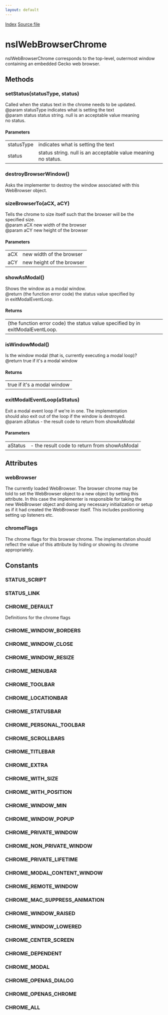 ```yaml
---
layout: default
---
```

<div id='links'><a href="../index.html">Index</a>
<a href="http://dxr.mozilla.org/mozilla-central/source/embedding/browser/nsIWebBrowserChrome.idl">Source file</a>
</div>

# nsIWebBrowserChrome #
  
nsIWebBrowserChrome corresponds to the top-level, outermost window  
containing an embedded Gecko web browser.  
  

## Methods ##

### setStatus(statusType, status) ###
  
Called when the status text in the chrome needs to be updated.  
@param statusType indicates what is setting the text  
@param status status string. null is an acceptable value meaning  
              no status.  
  

#### Parameters ####

<table>

<tr>
<td>statusType</td>
<td>indicates what is setting the text  
</td>
</tr>

<tr>
<td>status</td>
<td>status string. null is an acceptable value meaning  
              no status.  
</td>
</tr>

</table>

### destroyBrowserWindow() ###
  
Asks the implementer to destroy the window associated with this  
WebBrowser object.  
  

### sizeBrowserTo(aCX, aCY) ###
  
Tells the chrome to size itself such that the browser will be the   
specified size.  
@param aCX new width of the browser  
@param aCY new height of the browser  
  

#### Parameters ####

<table>

<tr>
<td>aCX</td>
<td>new width of the browser  
</td>
</tr>

<tr>
<td>aCY</td>
<td>new height of the browser  
</td>
</tr>

</table>

### showAsModal() ###
  
Shows the window as a modal window.  
@return (the function error code) the status value specified by  
        in exitModalEventLoop.  
  

#### Returns ####

<table>

<tr>
<td>(the function error code) the status value specified by  
        in exitModalEventLoop.  
</td>
</tr>

</table>

### isWindowModal() ###
  
Is the window modal (that is, currently executing a modal loop)?  
@return true if it's a modal window  
  

#### Returns ####

<table>

<tr>
<td>true if it's a modal window  
</td>
</tr>

</table>

### exitModalEventLoop(aStatus) ###
  
Exit a modal event loop if we're in one. The implementation  
should also exit out of the loop if the window is destroyed.  
@param aStatus - the result code to return from showAsModal  
  

#### Parameters ####

<table>

<tr>
<td>aStatus</td>
<td>- the result code to return from showAsModal  
</td>
</tr>

</table>

## Attributes ##

### webBrowser ###
  
The currently loaded WebBrowser.  The browser chrome may be  
told to set the WebBrowser object to a new object by setting this  
attribute.  In this case the implementer is responsible for taking the   
new WebBrowser object and doing any necessary initialization or setup   
as if it had created the WebBrowser itself.  This includes positioning  
setting up listeners etc.  
  

### chromeFlags ###
  
The chrome flags for this browser chrome. The implementation should  
reflect the value of this attribute by hiding or showing its chrome  
appropriately.  
  

## Constants ##

### STATUS_SCRIPT ###

### STATUS_LINK ###

### CHROME_DEFAULT ###
  
Definitions for the chrome flags  
  

### CHROME_WINDOW_BORDERS ###

### CHROME_WINDOW_CLOSE ###

### CHROME_WINDOW_RESIZE ###

### CHROME_MENUBAR ###

### CHROME_TOOLBAR ###

### CHROME_LOCATIONBAR ###

### CHROME_STATUSBAR ###

### CHROME_PERSONAL_TOOLBAR ###

### CHROME_SCROLLBARS ###

### CHROME_TITLEBAR ###

### CHROME_EXTRA ###

### CHROME_WITH_SIZE ###

### CHROME_WITH_POSITION ###

### CHROME_WINDOW_MIN ###

### CHROME_WINDOW_POPUP ###

### CHROME_PRIVATE_WINDOW ###

### CHROME_NON_PRIVATE_WINDOW ###

### CHROME_PRIVATE_LIFETIME ###

### CHROME_MODAL_CONTENT_WINDOW ###

### CHROME_REMOTE_WINDOW ###

### CHROME_MAC_SUPPRESS_ANIMATION ###

### CHROME_WINDOW_RAISED ###

### CHROME_WINDOW_LOWERED ###

### CHROME_CENTER_SCREEN ###

### CHROME_DEPENDENT ###

### CHROME_MODAL ###

### CHROME_OPENAS_DIALOG ###

### CHROME_OPENAS_CHROME ###

### CHROME_ALL ###
